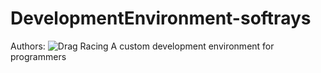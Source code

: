 # DevelopmentEnvironment-softrays
Authors:
![Drag Racing](https://avatars.githubusercontent.com/u/130065478?s=96&v=4)
A custom development environment for programmers
